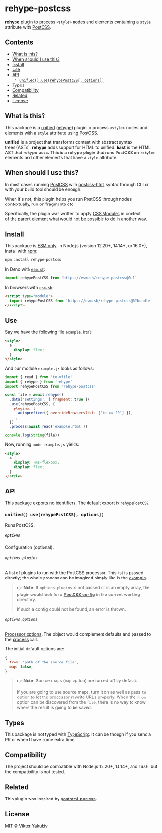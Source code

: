 # rehype-postcss

**[rehype][]** plugin to process `<style>` nodes
and elements containing a `style` attribute
with [PostCSS][postcss].

## Contents

*   [What is this?](#what-is-this)
*   [When should I use this?](#when-should-i-use-this)
*   [Install](#install)
*   [Use](#use)
*   [API](#api)
    *   [`unified().use(rehypePostCSS[, options])`](#unifieduserehypepostcss-options)
*   [Types](#types)
*   [Compatibility](#compatibility)
*   [Related](#related)
*   [License](#license)

## What is this?

This package is a [unified][] ([rehype][]) plugin
to process `<style>` nodes and elements with a `style` attribute
using [PostCSS][postcss].

**unified** is a project that transforms content
with abstract syntax trees (ASTs).
**rehype** adds support for HTML to unified.
**hast** is the HTML AST that rehype uses.
This is a rehype plugin that runs PostCSS on `<style>` elements
and other elements that have a `style` attribute.

## When should I use this?

In most cases running [PostCSS][postcss] with [postcss-html][] syntax
through CLI or with your build tool should be enough.

When it's not,
this plugin helps you run PostCSS through nodes contextually,
run on fragments etc.

Specifically, the plugin was written to apply [CSS Modules][css-modules]
in context of the parent element
what would not be possible to do in another way.

## Install

This package is [ESM only](https://gist.github.com/sindresorhus/a39789f98801d908bbc7ff3ecc99d99c).
In Node.js (version 12.20+, 14.14+, or 16.0+), install with [npm][]:

```sh
npm install rehype-postcss
```

In Deno with [`esm.sh`][esmsh]:

```js
import rehypePostCSS from 'https://esm.sh/rehype-postcss@0.1'
```

In browsers with [`esm.sh`][esmsh]:

```html
<script type="module">
  import rehypePostCSS from 'https://esm.sh/rehype-postcss@6?bundle'
</script>
```

## Use

Say we have the following file `example.html`:

```html
<style>
  a {
    display: flex;
  }
</style>
```

And our module `example.js` looks as follows:

```js
import { read } from 'to-vfile'
import { rehype } from 'rehype'
import rehypePostCSS from 'rehype-postcss'

const file = await rehype()
  .data('settings', { fragment: true })
  .use(rehypePostCSS, {
    plugins: [
      autoprefixer({ overrideBrowserslist: ['ie >= 10'] }),
    ],
  })
  .process(await read('example.html'))

console.log(String(file))
```

Now, running `node example.js` yields:

```html
<style>
  a {
    display: -ms-flexbox;
    display: flex;
  }
</style>
```

## API

This package exports no identifiers.
The default export is `rehypePostCSS`.

### `unified().use(rehypePostCSS[, options])`

Runs PostCSS.

##### `options`

Configuration (optional).

###### `options.plugins`

A list of plugins to run with the PostCSS processor.
This list is passed directly;
the whole process can be imagined simply
like in the [example][postcss-deno-example].

> 👉 **Note**:
> If `options.plugins` is not passed
> or is an empty array,
> the plugin would look for a [PostCSS config][postcss-load-config]
> in the current working directory.
>
> If such a config could not be found,
> an error is thrown.

###### `options.options`

[Processor options][postcss-process-options].
The object would complement defaults and passed
to the [process][postcss-process] call.

The initial default options are:

```js
{
  from: 'path of the source file',
  map: false,
}
```

> 👉 **Note**:
> Source maps (`map` option) are turned off by default.
>
> If you are going to use source maps, turn it on
> as well as pass `to` option
> to let the processor rewrite URLs properly.
> When the `from` option can be discovered from the `file`,
> there is no way to know
> where the result is going to be saved.

## Types

This package is not typed with [TypeScript][].
It can be though if you send a PR or when I have some extra time.

## Compatibility

The project should be compatible with Node.js 12.20+, 14.14+, and 16.0+
but the compatibility is not tested.

## Related

This plugin was inspired by [posthtml-postcss][].

## License

[MIT][license] © [Viktor Yakubiv][author]

<!-- Definitions -->

[npm]: https://docs.npmjs.com/cli/install

[esmsh]: https://esm.sh

[license]: ./LICENSE

[author]: https://yakubiv.com

[typescript]: https://www.typescriptlang.org

[unified]: https://github.com/unifiedjs/unified

[rehype]: https://github.com/rehypejs/rehype

[hast-util-is-element]: https://github.com/syntax-tree/hast-util-is-element

[postcss]: https://github.com/postcss/postcss

[postcss-html]: https://github.com/ota-meshi/postcss-html

[postcss-load-config]: https://github.com/postcss/postcss-load-config

[css-modules]: https://github.com/css-modules/css-modules

[postcss-deno-example]: https://github.com/postcss/postcss#deno

[postcss-process]: https://postcss.org/api/#processor-process

[postcss-process-options]: https://postcss.org/api/#processoptions

[posthtml-postcss]: https://github.com/posthtml/posthtml-postcss
